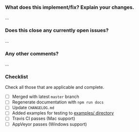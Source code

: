 ### What does this implement/fix? Explain your changes.

...

### Does this close any currently open issues?

...

### Any other comments?

...

### Checklist

Check all those that are applicable and complete.

- [ ] Merged with latest `master` branch
- [ ] Regenerate documentation with `npm run docs`
- [ ] Update `CHANGELOG.md`
- [ ] Added examples for testing to [examples/ directory](examples/)
- [ ] Travis CI passes (Mac support)
- [ ] AppVeyor passes (Windows support)
